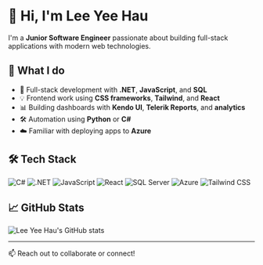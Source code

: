 # 👋 Hi, I'm Lee Yee Hau

I'm a **Junior Software Engineer** passionate about building full-stack applications with modern web technologies.

## 💼 What I do

- 🧠 Full-stack development with **.NET**, **JavaScript**, and **SQL**
- 💡 Frontend work using **CSS frameworks**, **Tailwind**, and **React**
- 📊 Building dashboards with **Kendo UI**, **Telerik Reports**, and **analytics**
- 🛠️ Automation using **Python** or **C#**
- ☁️ Familiar with deploying apps to **Azure**

## 🛠️ Tech Stack

![C#](https://img.shields.io/badge/-CSharp-239120?style=flat&logo=csharp&logoColor=white)
![.NET](https://img.shields.io/badge/-.NET-512BD4?style=flat&logo=dotnet&logoColor=white)
![JavaScript](https://img.shields.io/badge/-JavaScript-F7DF1E?style=flat&logo=javascript&logoColor=black)
![React](https://img.shields.io/badge/-React-61DAFB?style=flat&logo=react&logoColor=black)
![SQL Server](https://img.shields.io/badge/-SQL%20Server-CC2927?style=flat&logo=microsoftsqlserver&logoColor=white)
![Azure](https://img.shields.io/badge/-Azure-0078D4?style=flat&logo=azure-devops&logoColor=white)
![Tailwind CSS](https://img.shields.io/badge/-Tailwind-38B2AC?style=flat&logo=tailwind-css&logoColor=white)

## 📈 GitHub Stats

![Lee Yee Hau's GitHub stats](https://github-readme-stats.vercel.app/api?username=lee-yee-hau&show_icons=true&theme=default)

---

📫 Reach out to collaborate or connect!

